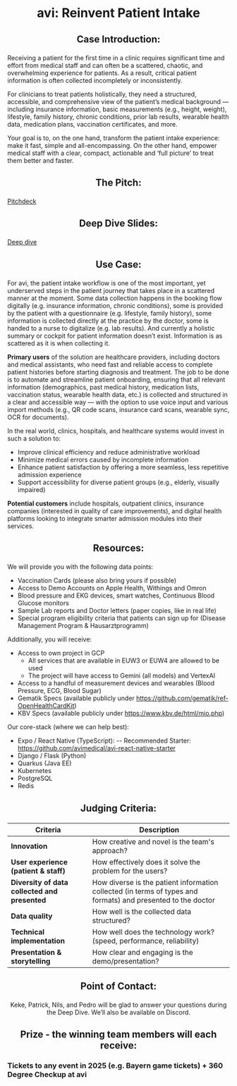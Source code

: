 # <p align="center"> avi: Reinvent Patient Intake </p>

## <p align="center"> Case Introduction: </p>

Receiving a patient for the first time in a clinic requires significant time and effort from medical staff and can often be a scattered, chaotic, and overwhelming experience for patients. As a result, critical patient information is often collected incompletely or inconsistently.

For clinicians to treat patients holistically, they need a structured, accessible, and comprehensive view of the patient’s medical background — including insurance information, basic measurements (e.g., height, weight), lifestyle, family history, chronic conditions, prior lab results, wearable health data, medication plans, vaccination certificates, and more.

Your goal is to, on the one hand, transform the patient intake experience: make it fast, simple and all-encompassing. On the other hand, empower medical staff with a clear, compact, actionable and ‘full picture’ to treat them better and faster.

## <p align="center"> The Pitch: </p>

[Pitchdeck](https://docs.google.com/presentation/d/1dhH1RqVRcivtKeIQv0AgNpm1BatpGiGl7Yxp6DUyL14/edit#slide=id.g359b5752b20_3_30)

## <p align="center"> Deep Dive Slides: </p>

[Deep dive](https://docs.google.com/presentation/d/1dhH1RqVRcivtKeIQv0AgNpm1BatpGiGl7Yxp6DUyL14/edit#slide=id.g3561e46f9d0_0_47)

## <p align="center"> Use Case: </p>

For avi, the patient intake workflow is one of the most important, yet underserved steps in the patient journey that takes place in a scattered manner at the moment. Some data collection happens in the booking flow digitally (e.g. insurance information, chronic conditions), some is provided by the patient with a questionnaire (e.g. lifestyle, family history), some information is collected directly at the practice by the doctor, some is handed to a nurse to digitalize (e.g. lab results). And currently a holistic summary or cockpit for patient information doesn’t exist. Information is as scattered as it is when collecting it.

**Primary users** of the solution are healthcare providers, including doctors and medical assistants, who need fast and reliable access to complete patient histories before starting diagnosis and treatment.
The job to be done is to automate and streamline patient onboarding, ensuring that all relevant information (demographics, past medical history, medication lists, vaccination status, wearable health data, etc.) is collected and structured in a clear and accessible way — with the option to use voice input and various import methods (e.g., QR code scans, insurance card scans, wearable sync, OCR for documents).

In the real world, clinics, hospitals, and healthcare systems would invest in such a solution to:
- Improve clinical efficiency and reduce administrative workload
- Minimize medical errors caused by incomplete information
- Enhance patient satisfaction by offering a more seamless, less repetitive admission experience
- Support accessibility for diverse patient groups (e.g., elderly, visually impaired)


**Potential customers** include hospitals, outpatient clinics, insurance companies (interested in quality of care improvements), and digital health platforms looking to integrate smarter admission modules into their services.
##  <p align="center"> Resources: </p>

We will provide you with the following data points:
- Vaccination Cards (please also bring yours if possible) 
- Access to Demo Accounts on Apple Health, Withings and Omron
- Blood pressure and EKG devices, smart watches, Continuous Blood Glucose monitors
- Sample Lab reports and Doctor letters (paper copies, like in real life)
- Special program eligibility criteria that patients can sign up for (Disease Management Program & Hausarztprogramm)


Additionally, you will receive:
- Access to own project in GCP
  -  All services that are available in EUW3 or EUW4 are allowed to be used
  -  The project will have access to Gemini (all models) and VertexAI
- Access to a handful of measurement devices and wearables (Blood Pressure, ECG, Blood Sugar)
- Gematik Specs (available publicly under https://github.com/gematik/ref-OpenHealthCardKit)
- KBV Specs (available publicly under https://www.kbv.de/html/mio.php)

Our core-stack (where we can help best):
- Expo / React Native (TypeScript):
-- Recommended Starter: https://github.com/avimedical/avi-react-native-starter
- Django / Flask (Python)
- Quarkus (Java EE)
- Kubernetes 
- PostgreSQL
- Redis



## <p align="center"> Judging Criteria: </p>

| **Criteria**                         | **Description**                                                                 |
|-------------------------------------|---------------------------------------------------------------------------------|
| **Innovation**                      | How creative and novel is the team's approach?                                 |
| **User experience (patient & staff)** | How effectively does it solve the problem for the users?                       |
| **Diversity of data collected and presented** | How diverse is the patient information collected (in terms of types and formats) and presented to the doctor |
| **Data quality**                    | How well is the collected data structured?                                     |
| **Technical implementation**        | How well does the technology work? (speed, performance, reliability)           |
| **Presentation & storytelling**     | How clear and engaging is the demo/presentation?                               |




## <p align="center"> Point of Contact: </p>

<p align="center"> Keke, Patrick, Nils, and Pedro will be glad to answer your questions during the Deep Dive. We’ll also be available on Discord. </p>


## <p align="center"> Prize - the winning team members will each receive: </p>

### Tickets to any event in 2025 (e.g. Bayern game tickets) + 360 Degree Checkup at avi
